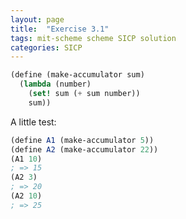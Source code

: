 ```yaml
---
layout: page
title:  "Exercise 3.1"
tags: mit-scheme scheme SICP solution
categories: SICP
---
```

```scheme
(define (make-accumulator sum)
  (lambda (number)
    (set! sum (+ sum number))
    sum))
```
A little test:
```scheme
(define A1 (make-accumulator 5))
(define A2 (make-accumulator 22))
(A1 10)
; => 15
(A2 3)
; => 20
(A2 10)
; => 25
```
